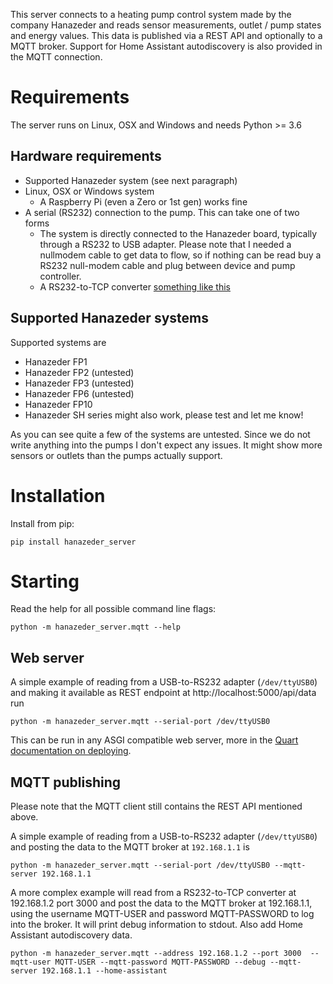 This server connects to a heating pump control system made by the company Hanazeder and reads sensor measurements, outlet / pump states and energy values.
This data is published via a REST API and optionally to a MQTT broker. Support for Home Assistant autodiscovery is also provided in the MQTT connection.

# Requirements

The server runs on Linux, OSX and Windows and needs Python >= 3.6

## Hardware requirements
- Supported Hanazeder system (see next paragraph)
- Linux, OSX or Windows system
  - A Raspberry Pi (even a Zero or 1st gen) works fine
- A serial (RS232) connection to the pump. This can take one of two forms
  - The system is directly connected to the Hanazeder board, typically through a RS232 to USB adapter. Please note that I needed a nullmodem cable to get data to flow, so if nothing can be read buy a RS232 null-modem cable and plug between device and pump controller.
  - A RS232-to-TCP converter [something like this](https://cablematic.com/de/products/category/server-tcpip-rs232/)

## Supported Hanazeder systems
Supported systems are
- Hanazeder FP1
- Hanazeder FP2 (untested)
- Hanazeder FP3 (untested)
- Hanazeder FP6 (untested)
- Hanazeder FP10
- Hanazeder SH series might also work, please test and let me know!

As you can see quite a few of the systems are untested. Since we do not write anything
into the pumps I don't expect any issues. It might show more sensors or outlets than the pumps actually support.

# Installation
Install from pip:
```
pip install hanazeder_server
```


# Starting

Read the help for all possible command line flags:
```
python -m hanazeder_server.mqtt --help
```

## Web server

A simple example of reading from a USB-to-RS232 adapter (`/dev/ttyUSB0`) and making it available as REST endpoint at http://localhost:5000/api/data run
```
python -m hanazeder_server.mqtt --serial-port /dev/ttyUSB0
```

This can be run in any ASGI compatible web server, more in the [Quart documentation on deploying](https://pgjones.gitlab.io/quart/tutorials/deployment.html).

## MQTT publishing
Please note that the MQTT client still contains the REST API mentioned above.

A simple example of reading from a USB-to-RS232 adapter (`/dev/ttyUSB0`) and posting the data to the MQTT broker at `192.168.1.1` is
```
python -m hanazeder_server.mqtt --serial-port /dev/ttyUSB0 --mqtt-server 192.168.1.1
```

A more complex example will read from a RS232-to-TCP converter at 192.168.1.2 port 3000 and post the data to the MQTT broker at 192.168.1.1, using the username MQTT-USER and password MQTT-PASSWORD to log into the broker. It will print debug information to stdout. Also add Home Assistant autodiscovery data.
```
python -m hanazeder_server.mqtt --address 192.168.1.2 --port 3000  --mqtt-user MQTT-USER --mqtt-password MQTT-PASSWORD --debug --mqtt-server 192.168.1.1 --home-assistant
```

